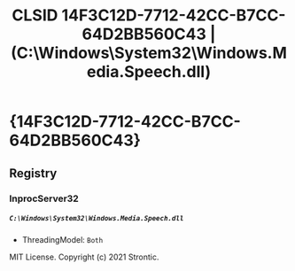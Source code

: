 ﻿---
title: "CLSID 14F3C12D-7712-42CC-B7CC-64D2BB560C43 | (C:\\Windows\\System32\\Windows.Media.Speech.dll)"
excerpt: What is COM-Object CLSID 14F3C12D-7712-42CC-B7CC-64D2BB560C43?
---

# {14F3C12D-7712-42CC-B7CC-64D2BB560C43}


## Registry


### InprocServer32

##### `C:\Windows\System32\Windows.Media.Speech.dll`
* ThreadingModel: `Both`

MIT License. Copyright (c) 2021 Strontic.


